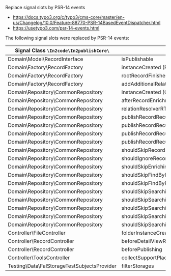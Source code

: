 Replace signal slots by PSR-14 events

* https://docs.typo3.org/c/typo3/cms-core/master/en-us/Changelog/10.0/Feature-88770-PSR-14BasedEventDispatcher.html
* https://usetypo3.com/psr-14-events.html


The following signal slots were replaced by PSR-14 events:

| Signal Class `\In2code\In2publishCore\`     | Signal Name                                            | Event                                                             |
|---------------------------------------------| -------------------------------------------------------|-------------------------------------------------------------------|
| Domain\Model\RecordInterface                | isPublishable                                          | VoteIfRecordIsPublishable                                         |
| Domain\Factory\RecordFactory                | instanceCreated (RecordFactory)                        | RecordInstanceWasInstantiated                                     |
| Domain\Factory\RecordFactory                | rootRecordFinished                                     | RootRecordCreationWasFinished                                     |
| Domain\Factory\RecordFactory                | addAdditionalRelatedRecords                            | AllRelatedRecordsWereAddedToOneRecord                             |
| Domain\Repository\CommonRepository          | instanceCreated (CommonRepository)                     | CommonRepositoryWasInstantiated                                   |
| Domain\Repository\CommonRepository          | afterRecordEnrichment (deprecated!)                    | RecordWasEnriched                                                 |
| Domain\Repository\CommonRepository          | relationResolverRTE                                    | RelatedRecordsByRteWereFetched                                    |
| Domain\Repository\CommonRepository          | publishRecordRecursiveBegin                            | RecursiveRecordPublishingBegan                                    |
| Domain\Repository\CommonRepository          | publishRecordRecursiveEnd                              | RecursiveRecordPublishingEnded                                    |
| Domain\Repository\CommonRepository          | publishRecordRecursiveBeforePublishing                 | PublishingOfOneRecordBegan                                        |
| Domain\Repository\CommonRepository          | publishRecordRecursiveAfterPublishing                  | PublishingOfOneRecordEnded                                        |
| Domain\Repository\CommonRepository          | shouldSkipRecord                                       | [VoteIfRecordShouldBeSkipped](../Events/VoteIfRecordShouldBeSkipped.md)                                           |
| Domain\Repository\CommonRepository          | shouldIgnoreRecord                                     | [VoteIfRecordShouldBeIgnored](../Events/VoteIfRecordShouldBeIgnored.md)                                       |
| Domain\Repository\CommonRepository          | shouldSkipEnrichingPageRecord                          | [VoteIfPageRecordEnrichingShouldBeSkipped](../Events/VoteIfPageRecordEnrichingShouldBeSkipped.md)                          |
| Domain\Repository\CommonRepository          | shouldSkipFindByIdentifier                             | VoteIfFindingByIdentifierShouldBeSkipped                          |
| Domain\Repository\CommonRepository          | shouldSkipFindByProperty                               | VoteIfFindingByPropertyShouldBeSkipped                            |
| Domain\Repository\CommonRepository          | shouldSkipSearchingForRelatedRecordByTable             | VoteIfSearchingForRelatedRecordsByTableShouldBeSkipped             |
| Domain\Repository\CommonRepository          | shouldSkipSearchingForRelatedRecords                   | VoteIfSearchingForRelatedRecordsShouldBeSkipped                   |
| Domain\Repository\CommonRepository          | shouldSkipSearchingForRelatedRecordsByFlexForm         | VoteIfSearchingForRelatedRecordsByFlexFormShouldBeSkipped         |
| Domain\Repository\CommonRepository          | shouldSkipSearchingForRelatedRecordsByFlexFormProperty | VoteIfSearchingForRelatedRecordsByFlexFormPropertyShouldBeSkipped |
| Domain\Repository\CommonRepository          | shouldSkipSearchingForRelatedRecordsByProperty         | VoteIfSearchingForRelatedRecordsByPropertyShouldBeSkipped         |
| Controller\FileController                   | folderInstanceCreated                                  | [FolderInstanceWasCreated](../Events/FolderInstanceWasCreated.md)                                                 |
| Controller\RecordController                 | beforeDetailViewRender                                 | [RecordWasCreatedForDetailAction](../Events/RecordWasCreatedForDetailAction.md)                                   |
| Controller\RecordController                 | beforePublishing                                       | RecordWasSelectedForPublishing                                    |
| Controller\ToolsController                  | collectSupportPlaces                                   | RreatedDefaultHelpLabels                                          |
| Testing\Data\FalStorageTestSubjectsProvider | filterStorages                                         | StoragesForTestingWereFetched                                     |
